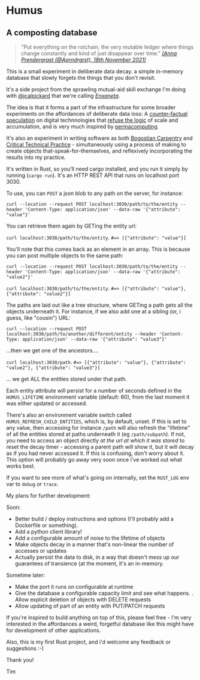 # Humus
## A composting database

> "Put everything on the rotchain, the very mutable ledger where things change constantly and kind of just disappear over time."
_[(Anna Prendergrast (@Aprndrgrst), 18th November 2021)](https://twitter.com/APndrgrst/status/1461239757246136321)_

This is a small experiment in deliberate data decay.  a simple in-memory database that slowly forgets the things that you don't revisit.

It's a side project from the sprawling mutual-aid skill exchange I'm doing with [@jcalpickard](https://github.com/jcalpickard) that we're calling [_Enxaneta_](https://github.com/timcowlishaw/enxaneta).

The idea is that it forms a part of the infrastructure for some broader experiments on the affordances of deliberate data loss: A [counter-factual speculation](https://dl.acm.org/doi/fullHtml/10.1145/3577212) on digital technnologies that [refuse the logic](https://arxiv.org/abs/2010.08850) of scale and accumulation, and is very much inspired by [permacomputing](http://permacomputing.net/).

It's also an experiment in writing software as both [Bogostian Carpentry](https://quote.ucsd.edu/sed/files/2016/04/Bogost.pdf) and [Critical Technical Practice](https://pages.gseis.ucla.edu/faculty/agre/critical.html) - simultaneously using a process of making to create objects that-speak-for-themselves, and reflexively incorporating the results into my practice.

It's written in Rust, so you'll need cargo installed, and you run it simply by running (`cargo run`). It's an HTTP REST API that runs on localhost port 3030.

To use, you can `POST` a json blob to any path on the server, for instance:

`curl --location --request POST localhost:3030/path/to/the/entity --header 'Content-Type: application/json' --data-raw '{"attribute": "value"}'`

You can retrieve them again by GETing the entity url:

`curl localhost:3030/path/to/the/entity`.
`#=> [{"attribute": "value"}]`

You'll note that this comes back as an element in an array. This is because you can post multiple objects to the same path:

`curl --location --request POST localhost:3030/path/to/the/entity --header 'Content-Type: application/json' --data-raw '{"attribute": "value2"}'`

`curl localhost:3030/path/to/the/entity`.
`#=> [{"attribute": "value"}, {"attribute": "value2"}]`

The paths are laid out like a tree structure, where GETing a path gets all the objects underneath it. For instance, if we also add one at a sibling (or, i guess, like "cousin") URL:

`curl --location --request POST localhost:3030/path/to/another/different/entity --header 'Content-Type: application/json' --data-raw '{"attribute": "value3"}'`

...then we get one of the ancestors....

`curl localhost:3030/path`.
`#=> [{"attribute": "value"}, {"attribute": "value2"}, {"attribute": "value3"}]`

... we get ALL the entities stored under that path.

Each entity attribute will persist for a number of seconds defined in the `HUMUS_LIFETIME` environment variable (default: 60), from the last moment it was either updated or accessed.

There's also an environment variable switch called `HUMUS_REFRESH_CHILD_ENTITIES`, which is, by default, unset. If this is set to any value, then accessing for instance `/path` will also refresh the "lifetime" of all the entities stored at paths underneath it (eg `/path/subpath`). If not, you need to access an object directly *at the url at which it was stored* to reset the decay timer - accessing a parent path will show it, but it will decay as if you had never accessed it. If this is confusing, don't worry about it. This option will probably go away very soon once i've worked out what works best.

If you want to see more of what's going on internally, set the `RUST_LOG` env var to `debug` or `trace`.

My plans for further development:

Soon:
- Better build / deploy instructions and options (I'll probably add a Dockerfile or something).
- Add a python client library!
- Add a configurable amount of noise to the lifetime of objects
- Make objects decay in a manner that's non-linear the number of accesses or updates
- Actually persist the data to disk, in a way that doesn't mess up our guarantees of transience (at the moment, it's an in-memory.

Sometime later:
- Make the port it runs on configurable at runtime
- Give the database a configurable capacity limit and see what happens.
. Allow explicit deletion of objects with DELETE requests
- Allow updating of part of an entity with PUT/PATCH requests

If you're inspired to build anything on top of this, please feel free - I'm very interested in the affordances a weird, forgetful database like this might have for development of other applications.

Also, this is my first Rust project, and i'd welcome any feedback or suggestions :-)

Thank you!

Tim

